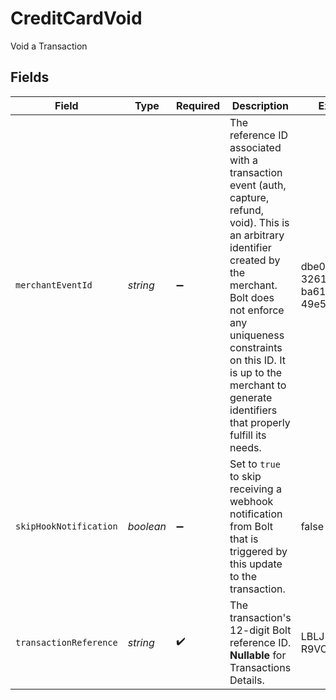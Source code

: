 # CreditCardVoid

Void a Transaction


## Fields

| Field                                                                                                                                                                                                                                                                                       | Type                                                                                                                                                                                                                                                                                        | Required                                                                                                                                                                                                                                                                                    | Description                                                                                                                                                                                                                                                                                 | Example                                                                                                                                                                                                                                                                                     |
| ------------------------------------------------------------------------------------------------------------------------------------------------------------------------------------------------------------------------------------------------------------------------------------------- | ------------------------------------------------------------------------------------------------------------------------------------------------------------------------------------------------------------------------------------------------------------------------------------------- | ------------------------------------------------------------------------------------------------------------------------------------------------------------------------------------------------------------------------------------------------------------------------------------------- | ------------------------------------------------------------------------------------------------------------------------------------------------------------------------------------------------------------------------------------------------------------------------------------------- | ------------------------------------------------------------------------------------------------------------------------------------------------------------------------------------------------------------------------------------------------------------------------------------------- |
| `merchantEventId`                                                                                                                                                                                                                                                                           | *string*                                                                                                                                                                                                                                                                                    | :heavy_minus_sign:                                                                                                                                                                                                                                                                          | The reference ID associated with a transaction event (auth, capture, refund, void). This is an arbitrary identifier created by the merchant. Bolt does not enforce any uniqueness constraints on this ID. It is up to the merchant to generate identifiers that properly fulfill its needs. | dbe0cd5d-3261-41d9-ba61-49e5b9d07567                                                                                                                                                                                                                                                        |
| `skipHookNotification`                                                                                                                                                                                                                                                                      | *boolean*                                                                                                                                                                                                                                                                                   | :heavy_minus_sign:                                                                                                                                                                                                                                                                          | Set to `true` to skip receiving a webhook notification from Bolt that is triggered by this update to the transaction.                                                                                                                                                                       | false                                                                                                                                                                                                                                                                                       |
| `transactionReference`                                                                                                                                                                                                                                                                      | *string*                                                                                                                                                                                                                                                                                    | :heavy_check_mark:                                                                                                                                                                                                                                                                          | The transaction's 12-digit Bolt reference ID. **Nullable** for Transactions Details.                                                                                                                                                                                                        | LBLJ-TWW7-R9VC                                                                                                                                                                                                                                                                              |